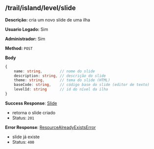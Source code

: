 ## /trail/island/level/slide

**Descrição:** cria um novo slide de uma ilha

**Usuario Logado:** Sim

**Administrador:** Sim

**Method:** `POST`

**Body**

```typescript
{
    name: string,        // nome do slide
    description: string, // descrição do slide
    theme: string,       // tema do slide (HTML)
    baseCode: string,    // código base do slide (editor de texto)
    levelId: string      // id do nível da ilha
}
```

**Success Response**: [Slide](../../../../src/domain/trilhas/@entities/slide.ts)
- retorna o slide criado
- Status: `201`

**Error Response**: [ResourceAlreadyExistsError](../../../../src/core/errors/resource-already-exists-error.ts)
- slide já existe
- Status: `400`